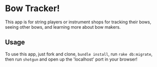 # Bow Tracker!

This app is for string players or instrument shops for tracking their bows, seeing other bows, and learning more about bow makers.

## Usage

To use this app, just fork and clone, `bundle install`, run `rake db:migrate`, then run `shotgun` and open up the 'localhost' port in your browser!
